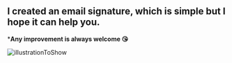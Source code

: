 ## I created an email signature, which is simple but I hope it can help you.

***Any improvement is always welcome 😘**

![illustrationToShow](https://github.com/thiagolluiz/emailSignature/blob/main/emailSignature.png)
